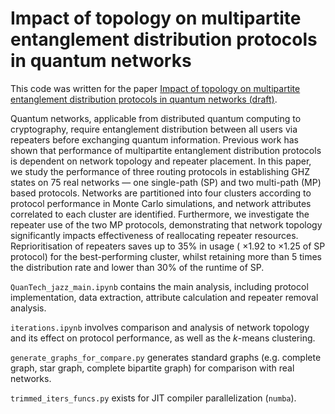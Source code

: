 # Impact of topology on multipartite entanglement distribution protocols in quantum networks 

This code was written for the paper [Impact of topology on multipartite entanglement distribution protocols in quantum networks (draft)](https://jazzooi21-CV.short.gy/JOCN-draft).


Quantum networks, applicable from distributed quantum computing to cryptography, require entanglement distribution between all users via repeaters before exchanging quantum information. Previous work has shown that performance of multipartite entanglement distribution protocols is dependent on network topology and repeater placement.
In this paper, we study the performance of three routing protocols in establishing GHZ states on 75 real networks — one single-path (SP) and two multi-path (MP) based protocols. Networks are partitioned into four clusters according to protocol performance in Monte Carlo simulations, and network attributes correlated to each cluster are identified. Furthermore, we investigate the repeater use of the two MP protocols, demonstrating that network topology significantly impacts effectiveness of reallocating repeater resources. Reprioritisation of repeaters saves up to 35% in usage ( ×1.92 to ×1.25 of SP protocol) for the best-performing cluster, whilst retaining more than 5 times the distribution rate and lower than 30% of the runtime of SP.




`QuanTech_jazz_main.ipynb` contains the main analysis, including protocol implementation, data extraction, attribute calculation and repeater removal analysis.

`iterations.ipynb` involves comparison and analysis of network topology and its effect on protocol performance, as well as the $k$-means clustering.

`generate_graphs_for_compare.py` generates standard graphs (e.g. complete graph, star graph, complete bipartite graph) for comparison with real networks.

`trimmed_iters_funcs.py` exists for JIT compiler parallelization (`numba`).
